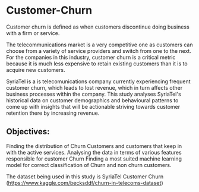 # Customer-Churn

Customer churn is defined as when customers discontinue doing business with a firm or service.

The telecommunications market is a very competitive one as customers can choose from a variety of service providers and switch from one to the next. For the companies in this industry, customer churn is a critical metric because it is much less expensive to retain existing customers than it is to acquire new customers.

SyriaTel is a is telecomunications company currently experiencing frequent customer churn, which leads to lost revenue, which in turn affects other business processes within the company. This study analyses SyriaTel's historical data on customer demographics and behavioural patterns to come up with insights that will be actionable striving towards customer retention there by increasing revenue. 


## Objectives:
Finding the distribution of Churn Customers and customers that keep in with the active services.
Analysing the data in terms of various features responsible for customer Churn
Finding a most suited machine learning model for correct classification of Churn and non churn customers.

The dataset being used in this study is SyriaTel Customer Churn (https://www.kaggle.com/becksddf/churn-in-telecoms-dataset)

